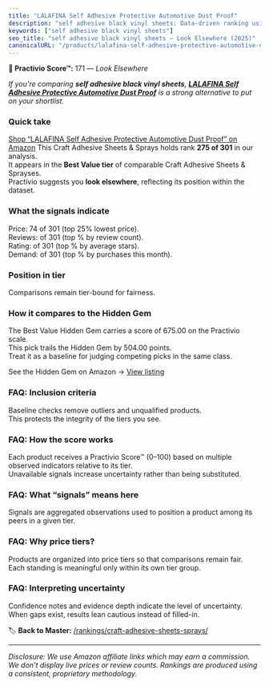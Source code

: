 ```yaml
---
title: "LALAFINA Self Adhesive Protective Automotive Dust Proof"
description: "self adhesive black vinyl sheets: Data-driven ranking using the Practivio Score™. Positioned by quality, value, demand, findability, momentum."
keywords: ["self adhesive black vinyl sheets"]
seo_title: "self adhesive black vinyl sheets — Look Elsewhere (2025)"
canonicalURL: "/products/lalafina-self-adhesive-protective-automotive-dust-proof-B0FCCLNL2X/"
---
```


**🚫 Practivio Score™:** 171 — _Look Elsewhere_


*If you're comparing **self adhesive black vinyl sheets**, **[LALAFINA Self Adhesive Protective Automotive Dust Proof](https://www.amazon.com/dp/B0FCCLNL2X?tag=practivio-20)** is a strong alternative to put on your shortlist.*
### Quick take
[Shop “LALAFINA Self Adhesive Protective Automotive Dust Proof” on Amazon](https://www.amazon.com/dp/B0FCCLNL2X?tag=practivio-20)
This Craft Adhesive Sheets & Sprays holds rank **275 of 301** in our analysis.  
It appears in the **Best Value tier** of comparable Craft Adhesive Sheets & Sprayses.  
Practivio suggests you **look elsewhere**, reflecting its position within the dataset.

### What the signals indicate
Price: 74 of 301 (top 25% lowest price).  
Reviews:  of 301 (top % by review count).  
Rating:  of 301 (top % by average stars).  
Demand:  of 301 (top % by purchases this month).

### Position in tier
Comparisons remain tier-bound for fairness.

### How it compares to the Hidden Gem
The Best Value Hidden Gem carries a score of 675.00 on the Practivio scale.  
This pick trails the Hidden Gem by 504.00 points.  
Treat it as a baseline for judging competing picks in the same class.  

See the Hidden Gem on Amazon → [View listing](https://www.amazon.com/dp/B0752XM8VN?tag=practivio-20)

### FAQ: Inclusion criteria
Baseline checks remove outliers and unqualified products.  
This protects the integrity of the tiers you see.

### FAQ: How the score works
Each product receives a Practivio Score™ (0–100) based on multiple observed indicators relative to its tier.  
Unavailable signals increase uncertainty rather than being substituted.

### FAQ: What “signals” means here
Signals are aggregated observations used to position a product among its peers in a given tier.

### FAQ: Why price tiers?
Products are organized into price tiers so that comparisons remain fair.  
Each standing is meaningful only within its own tier group.

### FAQ: Interpreting uncertainty
Confidence notes and evidence depth indicate the level of uncertainty.  
When gaps exist, results lean cautious instead of filled-in.


🏷️ **Back to Master:** [/rankings/craft-adhesive-sheets-sprays/](/rankings/craft-adhesive-sheets-sprays/)

---
_Disclosure: We use Amazon affiliate links which may earn a commission. We don’t display live prices or review counts. Rankings are produced using a consistent, proprietary methodology._
